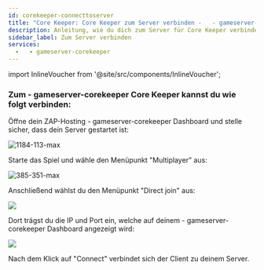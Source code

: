 ```yaml
---
id: corekeeper-connecttoserver
title: "Core Keeper: Core Keeper zum Server verbinden -   - gameserver-corekeeper von ZAP-Hosting"
description: Anleitung, wie du dich zum Server für Core Keeper verbindest - ZAP-Hosting.com Dokumentation 
sidebar_label: Zum Server verbinden
services:
  -   - gameserver-corekeeper
---
```


import InlineVoucher from '@site/src/components/InlineVoucher';

<InlineVoucher />

### Zum   - gameserver-corekeeper Core Keeper kannst du wie folgt verbinden:

Öffne dein ZAP-Hosting   - gameserver-corekeeper Dashboard und stelle sicher, dass dein Server gestartet ist:

![1184-113-max](https://screensaver01.zap-hosting.com/index.php/s/6s4sg2zEYjmeerP/preview)

Starte das Spiel und wähle den Menüpunkt "Multiplayer" aus: 

![385-351-max](https://screensaver01.zap-hosting.com/index.php/s/jofr7wR4b6END9A/preview)

Anschließend wählst du den Menüpunkt "Direct join" aus: 

![](https://screensaver01.zap-hosting.com/index.php/s/ayRGk2pePDPXTE7/preview)

Dort trägst du die IP und Port ein, welche auf deinem   - gameserver-corekeeper Dashboard angezeigt wird:

![](https://screensaver01.zap-hosting.com/index.php/s/swkJR7YY5L9xYJt/preview)

Nach dem Klick auf "Connect" verbindet sich der Client zu deinem Server.
